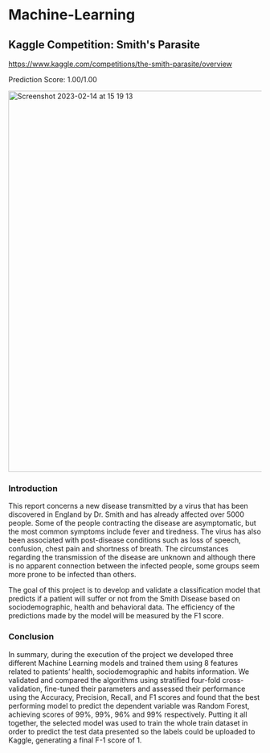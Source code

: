 # Machine-Learning

## Kaggle Competition: Smith's Parasite
https://www.kaggle.com/competitions/the-smith-parasite/overview

Prediction Score: 1.00/1.00

<img width="756" alt="Screenshot 2023-02-14 at 15 19 13" src="https://user-images.githubusercontent.com/86632157/218780211-0e21664a-ae5c-41cc-8632-5853dc4693a5.png">

### Introduction
This report concerns a new disease transmitted by a virus that has been discovered in England by Dr. Smith and has already affected over 5000 people. Some of the people contracting the disease are asymptomatic, but the most common symptoms include fever and tiredness. The virus has also been associated with post-disease conditions such as loss of speech, confusion, chest pain and shortness of breath. The circumstances regarding the transmission of the disease are unknown and although there is no apparent connection between the infected people, some groups seem more prone to be infected than others.

The goal of this project is to develop and validate a classification model that predicts if a patient will suffer or not from the Smith Disease based on sociodemographic, health and behavioral data. The efficiency of the predictions made by the model will be measured by the F1 score. 

### Conclusion
In summary, during the execution of the project we developed three different Machine Learning models and trained them using 8 features related to patients’ health, sociodemographic and habits information. We validated and compared the algorithms using stratified four-fold cross-validation, fine-tuned their parameters and assessed their performance using the Accuracy, Precision, Recall, and F1 scores and found that the best performing model to predict the dependent variable was Random Forest, achieving scores of 99%, 99%, 96% and 99% respectively. Putting it all together, the selected model was used to train the whole train dataset in order to predict the test data presented so the labels could be uploaded to Kaggle, generating a final F-1 score of 1.
